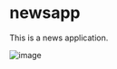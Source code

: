 # newsapp

This is a news application.



![image](https://github.com/user-attachments/assets/96d97400-6095-4142-9d1f-998490b7cf3b)





